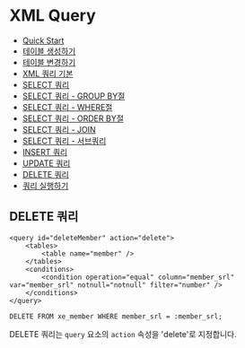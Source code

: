 # XML Query

<!-- index start -->

- [Quick Start](/)
- [테이블 생성하기](01_create_schema/)
- [테이블 변경하기](02_alter_schema/)
- [XML 쿼리 기본](03_xml_query/)
- [SELECT 쿼리](04_select_query_basic/)
- [SELECT 쿼리 - GROUP BY절](05_select_query_with_groupby/)
- [SELECT 쿼리 - WHERE절](06_select_query_with_where/)
- [SELECT 쿼리 - ORDER BY절](07_select_query_with_navigation/)
- [SELECT 쿼리 - JOIN](08_select_query_with_join/)
- [SELECT 쿼리 - 서브쿼리](09_select_query_with_subquery/)
- [INSERT 쿼리](10_insert_query/)
- [UPDATE 쿼리](11_update_query/)
- [DELETE 쿼리](12_delete_query/)
- [쿼리 실행하기](13_execute_query/)

<!-- index end -->

## DELETE 쿼리
```
<query id="deleteMember" action="delete">
    <tables>
        <table name="member" />
    </tables>
    <conditions>
        <condition operation="equal" column="member_srl" var="member_srl" notnull="notnull" filter="number" />
    </conditions>
</query>
```
```
DELETE FROM xe_member WHERE member_srl = :member_srl;
```

DELETE 쿼리는 `query` 요소의 `action` 속성을 'delete'로 지정합니다.
